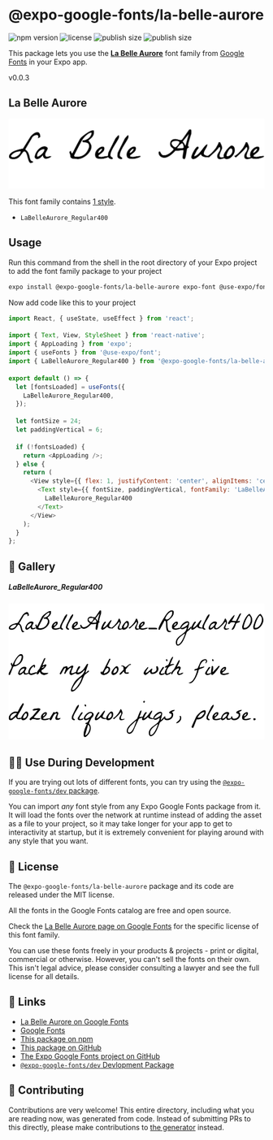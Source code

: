 # @expo-google-fonts/la-belle-aurore

![npm version](https://flat.badgen.net/npm/v/@expo-google-fonts/la-belle-aurore)
![license](https://flat.badgen.net/github/license/expo/google-fonts)
![publish size](https://flat.badgen.net/packagephobia/install/@expo-google-fonts/la-belle-aurore)
![publish size](https://flat.badgen.net/packagephobia/publish/@expo-google-fonts/la-belle-aurore)

This package lets you use the [**La Belle Aurore**](https://fonts.google.com/specimen/La+Belle+Aurore) font family from [Google Fonts](https://fonts.google.com/) in your Expo app.

v0.0.3

## La Belle Aurore

![La Belle Aurore](./font-family.png)

This font family contains [1 style](#-gallery).

- `LaBelleAurore_Regular400`

## Usage

Run this command from the shell in the root directory of your Expo project to add the font family package to your project
```sh
expo install @expo-google-fonts/la-belle-aurore expo-font @use-expo/font
```

Now add code like this to your project
```js
import React, { useState, useEffect } from 'react';

import { Text, View, StyleSheet } from 'react-native';
import { AppLoading } from 'expo';
import { useFonts } from '@use-expo/font';
import { LaBelleAurore_Regular400 } from '@expo-google-fonts/la-belle-aurore';

export default () => {
  let [fontsLoaded] = useFonts({
    LaBelleAurore_Regular400,
  });

  let fontSize = 24;
  let paddingVertical = 6;

  if (!fontsLoaded) {
    return <AppLoading />;
  } else {
    return (
      <View style={{ flex: 1, justifyContent: 'center', alignItems: 'center' }}>
        <Text style={{ fontSize, paddingVertical, fontFamily: 'LaBelleAurore_Regular400' }}>
          LaBelleAurore_Regular400
        </Text>
      </View>
    );
  }
};

```

## 🔡 Gallery

##### LaBelleAurore_Regular400
![LaBelleAurore_Regular400](./604ab650c1e1ab2e45459ba2bc1302e120467025e2f3a9946978bb7e7e0d03a3.ttf.png)


## 👩‍💻 Use During Development

If you are trying out lots of different fonts, you can try using the [`@expo-google-fonts/dev` package](https://github.com/expo/google-fonts/tree/master/font-packages/dev#readme).

You can import *any* font style from any Expo Google Fonts package from it. It will load the fonts
over the network at runtime instead of adding the asset as a file to your project, so it may take longer
for your app to get to interactivity at startup, but it is extremely convenient
for playing around with any style that you want.

## 📖 License

The `@expo-google-fonts/la-belle-aurore` package and its code are released under the MIT license.

All the fonts in the Google Fonts catalog are free and open source.

Check the [La Belle Aurore page on Google Fonts](https://fonts.google.com/specimen/La+Belle+Aurore) for the specific license of this font family.

You can use these fonts freely in your products & projects - print or digital, commercial or otherwise. However, you can't sell the fonts on their own. This isn't legal advice, please consider consulting a lawyer and see the full license for all details.

## 🔗 Links

- [La Belle Aurore on Google Fonts](https://fonts.google.com/specimen/La+Belle+Aurore)
- [Google Fonts](https://fonts.google.com/)
- [This package on npm](https://www.npmjs.com/package/@expo-google-fonts/la-belle-aurore)
- [This package on GitHub](https://github.com/expo/google-fonts/tree/master/font-packages/la-belle-aurore)
- [The Expo Google Fonts project on GitHub](https://github.com/expo/google-fonts)
- [`@expo-google-fonts/dev` Devlopment Package](https://github.com/expo/google-fonts/tree/master/font-packages/dev)


## 🤝 Contributing

Contributions are very welcome! This entire directory, including what you are reading now, was generated from code. Instead of submitting PRs to this directly, please make contributions to [the generator](https://github.com/expo/google-fonts/tree/master/packages/generator) instead.
